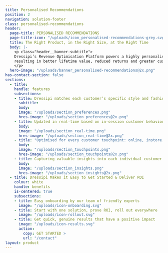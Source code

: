 ```yaml
---
title: Personalised Recommendations
position: 2
navigation: solution-footer
class: personalised-recommendations
header:
  page-title: PERSONALISED RECOMMENDATIONS
  page-title-icon: "/uploads/icon_personalised-recommendations-grey.svg"
  title: The Right Product, in the Right Size, at the Right Time
  body: |-
    <p class="header__banner-subtitle">
    Dressipi’s Revenue Optimisation Platform powers a highly personalised and deepened customer experience, 
    resulting in better lifetime value, reduced returns and greater customer loyalty
    </p>
  hero-image: "/uploads/banner_personalised-recommendations@2x.png"
has-contact-section: false
sections:
  - title:
    handle: features
    subsections:
    - title: Dressipi matches each customer’s specific style and fashion preferences to your entire product offering to deliver personalised product, outfit and size recommendations.
      subtitle: 
      body:
      image: "/uploads/section_preferences.png"
      hres-image: "/uploads/section_preferences@2x.png"
    - title: Updated in real-time based on in-session customer behaviour and changes in availability of product.
      body:
      image: "/uploads/section_real-time.png"
      hres-image: "/uploads/section_real-time@2x.png"
    - title: "Optimised for every customer touchpoint: online, instore, in app, and on email."
      body:
      image: "/uploads/section_touchpoints.png"
      hres-image: "/uploads/section_touchpoints@2x.png"
    - title: Capturing valuable insights into each individual customer at every step of their journey.
      body:
      image: "/uploads/section_insights.png"
      hres-image: "/uploads/section_insights@2x.png"
  - title: Dressipi Makes it Easy to Get Started & Deliver ROI
    colour: white
    handle: benefits
    is-centered: true
    subsections:
    - title: Easy onboarding by our team of friendly experts
      image: "/uploads/icon-onboarding.svg"
    - title: Start with one solution, prove ROI, roll out everywhere
      image: "/uploads/icon-rollout.svg"
    - title: Get quick, genuine results that have a positive impact
      image: "/uploads/icon-results.svg"
      action:
        copy: GET STARTED >
        url: "/contact"
layout: product
---
```


